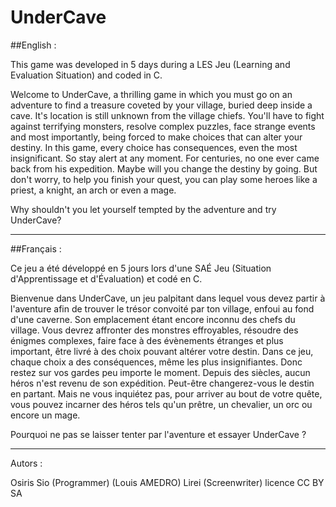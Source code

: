 # UnderCave

##English :

This game was developed in 5 days during a LES Jeu (Learning and Evaluation Situation) and coded in C.

Welcome to UnderCave, a thrilling game in which you must go on an adventure to find a treasure coveted by your village, buried deep inside a cave. It's location is still unknown from the village chiefs. You'll have to fight against terrifying monsters, resolve complex puzzles, face strange events and most importantly, being forced to make choices that can alter your destiny. In this game, every choice has consequences, even the most insignificant. So stay alert at any moment. For centuries, no one ever came back from his expedition. Maybe will you change the destiny by going. But don't worry, to help you finish your quest, you can play some heroes like a priest, a knight, an arch or even a mage.

Why shouldn't you let yourself tempted by the adventure and try UnderCave?

------------------------------------------------------

##Français :

Ce jeu a été développé en 5 jours lors d'une SAÉ Jeu (Situation d'Apprentissage et d'Évaluation) et codé en C.

Bienvenue dans UnderCave, un jeu palpitant dans lequel vous devez partir à l'aventure afin de trouver le trésor convoité par ton village, enfoui au fond d'une caverne. Son emplacement étant encore inconnu des chefs du village. Vous devrez affronter des monstres effroyables, résoudre des énigmes complexes, faire face à des évènements étranges et plus important, être livré à des choix pouvant altérer votre destin. Dans ce jeu, chaque choix a des conséquences, même les plus insignifiantes. Donc restez sur vos gardes peu importe le moment. Depuis des siècles, aucun héros n'est revenu de son expédition. Peut-être changerez-vous le destin en partant. Mais ne vous inquiétez pas, pour arriver au bout de votre quête, vous pouvez incarner des héros tels qu'un prêtre, un chevalier, un orc ou encore un mage. 

Pourquoi ne pas se laisser tenter par l'aventure et essayer UnderCave ?

------------------------------------------------------

Autors :

Osiris Sio  (Programmer) (Louis AMEDRO)
Lirei (Screenwriter)
licence CC BY SA
